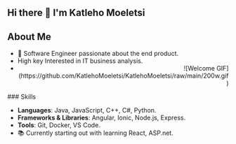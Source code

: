 ## Hi there 👋 I'm Katleho Moeletsi



## About Me
- 🌟 Software Engineer passionate about the end product.
- High key Interested in IT business analysis.
- <div align="right">
   ![Welcome GIF](https://github.com/KatlehoMoeletsi/KatlehoMoeletsi/raw/main/200w.gif)
 </div>
### Skills

- **Languages**: Java, JavaScript, C++, C#, Python.
- **Frameworks & Libraries**: Angular, Ionic, Node.js, Express.
- **Tools**: Git, Docker, VS Code.
 - 📚 Currently starting out with learning React, ASP.net.

